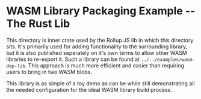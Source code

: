 # WASM Library Packaging Example -- The Rust Lib
This directory is inner crate used by the Rollup JS lib in which this directory sits. It's primarily used for adding functionality to the surrounding library, but it is also published seperately on it's own terms to allow other WASM libraries to re-export it. Such a library can be found at `../../examples/wasm-dep-lib`. This approach is much more efficient and easier than requiring users to bring in two WASM blobs.

This library is as simple of a toy demo as can be while still demonstrating all the needed configuration for the ideal WASM library build process.
